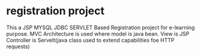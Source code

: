 # registration project

This a JSP MYSQL JDBC SERVLET Based Registration project for e-learning purpose.
MVC Architecture is used where model is java bean.
View is JSP
Controller is Servelt(java class used to extend capabilities foe HTTP requests)

